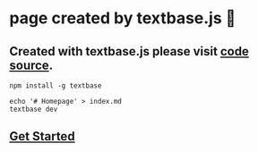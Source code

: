 # page created by textbase.js 🧬

## Created with textbase.js please visit [code source](https://github.com/al5ina5/textbase).


```
npm install -g textbase
```

```
echo '# Homepage' > index.md
textbase dev
```

## [Get Started](http://textbase.xyz/docs)
